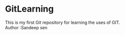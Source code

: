# GitLearning
This is my first Git repository for learning the uses of GIT.
<br> Author :Sandeep sen
